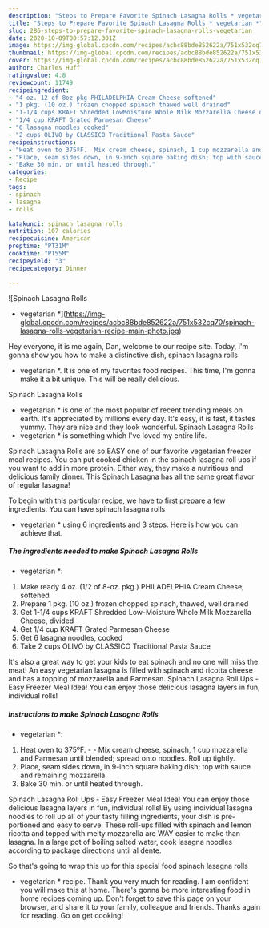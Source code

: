 ```yaml
---
description: "Steps to Prepare Favorite Spinach Lasagna Rolls * vegetarian *"
title: "Steps to Prepare Favorite Spinach Lasagna Rolls * vegetarian *"
slug: 286-steps-to-prepare-favorite-spinach-lasagna-rolls-vegetarian
date: 2020-10-09T00:57:12.301Z
image: https://img-global.cpcdn.com/recipes/acbc88bde852622a/751x532cq70/spinach-lasagna-rolls-vegetarian-recipe-main-photo.jpg
thumbnail: https://img-global.cpcdn.com/recipes/acbc88bde852622a/751x532cq70/spinach-lasagna-rolls-vegetarian-recipe-main-photo.jpg
cover: https://img-global.cpcdn.com/recipes/acbc88bde852622a/751x532cq70/spinach-lasagna-rolls-vegetarian-recipe-main-photo.jpg
author: Charles Huff
ratingvalue: 4.8
reviewcount: 11749
recipeingredient:
- "4 oz. 12 of 8oz pkg PHILADELPHIA Cream Cheese softened"
- "1 pkg. (10 oz.) frozen chopped spinach thawed well drained"
- "1-1/4 cups KRAFT Shredded LowMoisture Whole Milk Mozzarella Cheese divided"
- "1/4 cup KRAFT Grated Parmesan Cheese"
- "6 lasagna noodles cooked"
- "2 cups OLIVO by CLASSICO Traditional Pasta Sauce"
recipeinstructions:
- "Heat oven to 375ºF.  Mix cream cheese, spinach, 1 cup mozzarella and Parmesan until blended; spread onto noodles. Roll up tightly."
- "Place, seam sides down, in 9-inch square baking dish; top with sauce and remaining mozzarella."
- "Bake 30 min. or until heated through."
categories:
- Recipe
tags:
- spinach
- lasagna
- rolls

katakunci: spinach lasagna rolls 
nutrition: 107 calories
recipecuisine: American
preptime: "PT31M"
cooktime: "PT55M"
recipeyield: "3"
recipecategory: Dinner

---
```



![Spinach Lasagna Rolls
* vegetarian *](https://img-global.cpcdn.com/recipes/acbc88bde852622a/751x532cq70/spinach-lasagna-rolls-vegetarian-recipe-main-photo.jpg)

Hey everyone, it is me again, Dan, welcome to our recipe site. Today, I'm gonna show you how to make a distinctive dish, spinach lasagna rolls
* vegetarian *. It is one of my favorites food recipes. This time, I'm gonna make it a bit unique. This will be really delicious.

Spinach Lasagna Rolls
* vegetarian * is one of the most popular of recent trending meals on earth. It's appreciated by millions every day. It's easy, it is fast, it tastes yummy. They are nice and they look wonderful. Spinach Lasagna Rolls
* vegetarian * is something which I've loved my entire life.

Spinach Lasagna Rolls are so EASY one of our favorite vegetarian freezer meal recipes. You can put cooked chicken in the spinach lasagna roll ups if you want to add in more protein. Either way, they make a nutritious and delicious family dinner. This Spinach Lasagna has all the same great flavor of regular lasagna!


To begin with this particular recipe, we have to first prepare a few ingredients. You can have spinach lasagna rolls
* vegetarian * using 6 ingredients and 3 steps. Here is how you can achieve that.

<!--inarticleads1-->

##### The ingredients needed to make Spinach Lasagna Rolls
* vegetarian *:

1. Make ready 4 oz. (1/2 of 8-oz. pkg.) PHILADELPHIA Cream Cheese, softened
1. Prepare 1 pkg. (10 oz.) frozen chopped spinach, thawed, well drained
1. Get 1-1/4 cups KRAFT Shredded Low-Moisture Whole Milk Mozzarella Cheese, divided
1. Get 1/4 cup KRAFT Grated Parmesan Cheese
1. Get 6 lasagna noodles, cooked
1. Take 2 cups OLIVO by CLASSICO Traditional Pasta Sauce


It&#39;s also a great way to get your kids to eat spinach and no one will miss the meat! An easy vegetarian lasagna is filled with spinach and ricotta cheese and has a topping of mozzarella and Parmesan. Spinach Lasagna Roll Ups - Easy Freezer Meal Idea! You can enjoy those delicious lasagna layers in fun, individual rolls! 

<!--inarticleads2-->

##### Instructions to make Spinach Lasagna Rolls
* vegetarian *:

1. Heat oven to 375ºF. -  - Mix cream cheese, spinach, 1 cup mozzarella and Parmesan until blended; spread onto noodles. Roll up tightly.
1. Place, seam sides down, in 9-inch square baking dish; top with sauce and remaining mozzarella.
1. Bake 30 min. or until heated through.


Spinach Lasagna Roll Ups - Easy Freezer Meal Idea! You can enjoy those delicious lasagna layers in fun, individual rolls! By using individual lasagna noodles to roll up all of your tasty filling ingredients, your dish is pre-portioned and easy to serve. These roll-ups filled with spinach and lemon ricotta and topped with melty mozzarella are WAY easier to make than lasagna. In a large pot of boiling salted water, cook lasagna noodles according to package directions until al dente. 

So that's going to wrap this up for this special food spinach lasagna rolls
* vegetarian * recipe. Thank you very much for reading. I am confident you will make this at home. There's gonna be more interesting food in home recipes coming up. Don't forget to save this page on your browser, and share it to your family, colleague and friends. Thanks again for reading. Go on get cooking!
